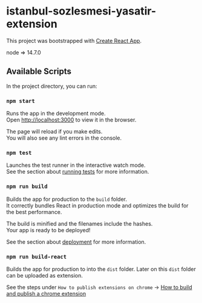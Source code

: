 # istanbul-sozlesmesi-yasatir-extension

This project was bootstrapped with [Create React App](https://github.com/facebook/create-react-app).

node => 14.7.0

## Available Scripts

In the project directory, you can run:

### `npm start`

Runs the app in the development mode.<br />
Open [http://localhost:3000](http://localhost:3000) to view it in the browser.

The page will reload if you make edits.<br />
You will also see any lint errors in the console.

### `npm test`

Launches the test runner in the interactive watch mode.<br />
See the section about [running tests](https://facebook.github.io/create-react-app/docs/running-tests) for more information.

### `npm run build`

Builds the app for production to the `build` folder.<br />
It correctly bundles React in production mode and optimizes the build for the best performance.

The build is minified and the filenames include the hashes.<br />
Your app is ready to be deployed!

See the section about [deployment](https://facebook.github.io/create-react-app/docs/deployment) for more information.

### `npm run build-react`

Builds the app for production to into the `dist` folder. Later on this `dist` folder can be uploaded as extension.

See the steps under `How to publish extensions on chrome` -> [How to build and publish a chrome extension](https://medium.com/mobile-web-dev/how-to-build-and-publish-a-chrome-extension-in-10-minutes-browser-extension-explained-6caa17df46f)
